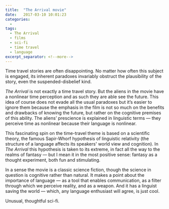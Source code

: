 ```yaml
---
title:  "The Arrival movie"
date:   2017-03-10 10:01:23
categories:
  -
tags:
  - The Arrival
  - films
  - sci-fi
  - time travel
  - language
excerpt_separator: <!--more-->
---
```

Time travel stories are often disappointing. No matter how often this subject is engaged, its inherent paradoxes invariably obstruct the plausibility of the story, even the suspended-disbelief kind.

*The Arrival* is not exactly a time travel story.<!--more--> But the aliens in the movie have a nonlinear time perception and as such they are able see the future. This idea of course does not evade all the usual paradoxes but it’s easier to ignore them because the emphasis in the film is not so much on the benefits and drawbacks of knowing the future, but rather on the cognitive premises of this ability. The aliens’ prescience is explained in linguistic terms — they perceive time as nonlinear because their language is nonlinear.

This fascinating spin on the time-travel theme is based on a scientific theory, the famous Sapir-Whorf hypothesis of linguistic relativity (the structure of a language affects its speakers' world view and cognition). In *The Arrival* this hypothesis is taken to its extreme, in fact all the way to the realms of fantasy  — but I mean it in the most positive sense: fantasy as a thought experiment, both fun and stimulating.

In a sense the movie is a classic science fiction, though the science in question is cognitive rather than natural. It makes a point about the importance of language — as a tool that enables communication, as a filter through which we perceive reality, and as a weapon. And it has a linguist saving the world — which, any language enthusiast will agree, is just cool.

Unusual, thoughtful sci-fi.
